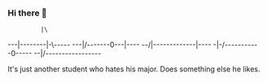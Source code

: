 ### Hi there 👋

             |\
---|\--------|-\\-----
---|/-------0---\|----
--/|-------------|----
-|-/-\----------0-----
--\|/-----------------

It's just another student who hates his major. Does something else he likes.
